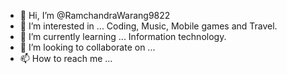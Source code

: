 - 👋 Hi, I’m @RamchandraWarang9822
- 👀 I’m interested in ... Coding, Music, Mobile games and Travel.
- 🌱 I’m currently learning ... Information technology.
- 💞️ I’m looking to collaborate on ... 
- 📫 How to reach me ... 

<!---
RamchandraWarang9822/RamchandraWarang9822 is a ✨ special ✨ repository because its `README.md` (this file) appears on your GitHub profile.
You can click the Preview link to take a look at your changes.
--->
